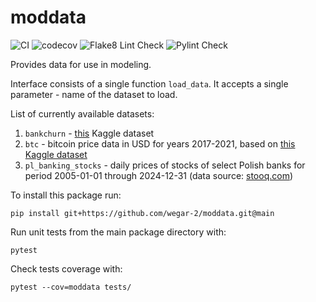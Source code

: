 # moddata

![CI](https://github.com/wegar-2/moddata/actions/workflows/python-tests.yml/badge.svg)
![codecov](https://codecov.io/gh/wegar-2/moddata/branch/main/graph/badge.svg)
![Flake8 Lint Check](https://github.com/wegar-2/moddata/actions/workflows/flake8-lint.yml/badge.svg)
![Pylint Check](https://github.com/wegar-2/moddata/actions/workflows/pylint.yml/badge.svg)


Provides data for use in modeling.

Interface consists of a single function ```load_data```. It accepts 
a single parameter - name of the dataset to load.

List of currently available datasets:
1. `bankchurn` - [this](https://www.kaggle.com/datasets/gauravtopre/bank-customer-churn-dataset) Kaggle dataset
2. `btc` - bitcoin price data in USD for years 2017-2021, based on [this Kaggle dataset](https://www.kaggle.com/datasets/prasoonkottarathil/btcinusd?resource=download)
3. `pl_banking_stocks` - daily prices of stocks of select 
Polish banks for period 2005-01-01 through 2024-12-31 
(data source: [stooq.com](https://stooq.com/))


To install this package run:
```
pip install git+https://github.com/wegar-2/moddata.git@main
```

Run unit tests from the main package directory with:
```
pytest
```

Check tests coverage with:
```
pytest --cov=moddata tests/
```